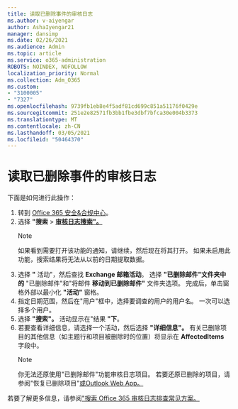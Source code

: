 ```yaml
---
title: 读取已删除事件的审核日志
ms.author: v-aiyengar
author: AshaIyengar21
manager: dansimp
ms.date: 02/26/2021
ms.audience: Admin
ms.topic: article
ms.service: o365-administration
ROBOTS: NOINDEX, NOFOLLOW
localization_priority: Normal
ms.collection: Adm_O365
ms.custom:
- "3100005"
- "7327"
ms.openlocfilehash: 9739fb1eb8e4f5adf81cd699c851a51176f0429e
ms.sourcegitcommit: 251e2e82571fb3bb1fbe3dbf7bfca30e004b3373
ms.translationtype: MT
ms.contentlocale: zh-CN
ms.lasthandoff: 03/05/2021
ms.locfileid: "50464370"
---
```

# <a name="read-the-audit-logs-for-deleted-events"></a>读取已删除事件的审核日志

下面是如何进行此操作：

1. 转到 [Office 365 安全&合规中心](https://go.microsoft.com/fwlink/p/?linkid=2077143)。
1. 选择 **"搜索**  >  [**审核日志搜索"。**](https://go.microsoft.com/fwlink/?linkid=2103759)
    > [!NOTE]
    > 如果看到需要打开该功能的通知，请继续，然后现在将其打开。 如果未启用此功能，搜索结果将无法从以前的日期提取数据。
1. 选择 **"** 活动"，然后查找 **Exchange 邮箱活动**。 选择 **"已删除邮件"文件夹中的** "已删除邮件"和"将邮件 **移动到已删除邮件"** 文件夹选项。 完成后，单击窗格外部以最小化 **"活动"** 窗格。
1. 指定日期范围，然后在"用户"框中，选择要调查的用户的用户名。 一次可以选择多个用户。
1. 选择 **"搜索"。** 活动显示在"结果 **"下**。
1. 若要查看详细信息，请选择一个活动，然后选择 **"详细信息"。** 有关已删除项目的其他信息（如主题行和项目被删除时的位置）将显示在 **AffectedItems** 字段中。
    > [!NOTE]
    > 你无法还原使用"已删除邮件"功能审核日志项目。 若要还原已删除的项目，请参阅"恢复已删除项目"[或Outlook Web App。](https://go.microsoft.com/fwlink/?linkid=2103759)

若要了解更多信息，请参阅["搜索 Office 365 审核日志排查常见方案。](https://go.microsoft.com/fwlink/?linkid=2103944)
